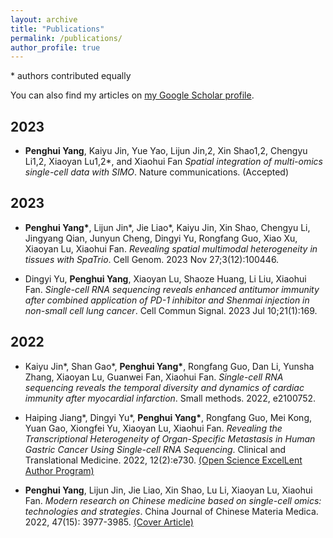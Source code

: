 ```yaml
---
layout: archive
title: "Publications"
permalink: /publications/
author_profile: true
---
```



\* authors contributed equally

You can also find my articles on [my Google Scholar profile](https://scholar.google.com/citations?user=XSbOmpsAAAAJ&hl=en).

## 2023
- **Penghui Yang**, Kaiyu Jin, Yue Yao, Lijun Jin,2, Xin Shao1,2, Chengyu Li1,2, Xiaoyan Lu1,2*, and Xiaohui Fan *Spatial integration of multi-omics single-cell data with SIMO*. Nature communications. (Accepted)

## 2023
- **Penghui Yang\***, Lijun Jin\*, Jie Liao\*, Kaiyu Jin, Xin Shao, Chengyu Li, Jingyang Qian, Junyun Cheng, Dingyi Yu, Rongfang Guo, Xiao Xu, Xiaoyan Lu, Xiaohui Fan. *Revealing spatial multimodal heterogeneity in tissues with SpaTrio*. Cell Genom. 2023 Nov 27;3(12):100446.

- Dingyi Yu, **Penghui Yang**, Xiaoyan Lu, Shaoze Huang, Li Liu, Xiaohui Fan. *Single-cell RNA sequencing reveals enhanced antitumor immunity after combined application of PD-1 inhibitor and Shenmai injection in non-small cell lung cancer*. Cell Commun Signal. 2023 Jul 10;21(1):169.

## 2022
- Kaiyu Jin\*, Shan Gao\*, **Penghui Yang\***, Rongfang Guo, Dan Li, Yunsha Zhang, Xiaoyan Lu, Guanwei Fan, Xiaohui Fan. *Single-cell RNA sequencing reveals the temporal diversity and dynamics of cardiac immunity after myocardial infarction*. Small methods. 2022, e2100752.

- Haiping Jiang\*, Dingyi Yu\*, **Penghui Yang\***, Rongfang Guo, Mei Kong, Yuan Gao, Xiongfei Yu, Xiaoyan Lu, Xiaohui Fan. *Revealing the Transcriptional Heterogeneity of Organ-Specific Metastasis in Human Gastric Cancer Using Single-cell RNA Sequencing*. Clinical and Translational Medicine. 2022, 12(2):e730. <u>(Open Science ExcelLent Author Program)</u>

- **Penghui Yang**, Lijun Jin, Jie Liao, Xin Shao, Lu Li, Xiaoyan Lu, Xiaohui Fan. *Modern research on Chinese medicine based on single-cell omics: technologies and strategies*. China Journal of Chinese Materia Medica. 2022, 47(15): 3977-3985. 
<u>(Cover Article)</u>
